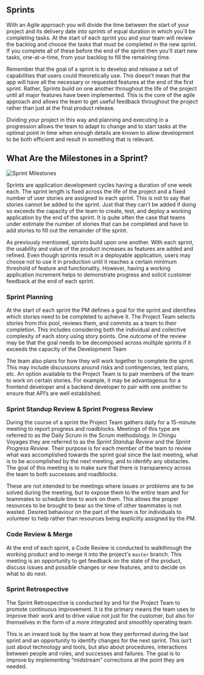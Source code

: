 ## Sprints

With an Agile approach you will divide the time between the start of your project and its delivery date into *_sprints_* of equal duration in which you'll be completing tasks. At the start of each sprint you and your team will review the backlog and choose the tasks that must be completed in the new sprint. If you complete all of these before the end of the sprint then you'll start new tasks, one-at-a-time, from your backlog to fill the remaining time.

Remember that the goal of a sprint is to develop and release a set of capabilities that users could theoretically use. This doesn't mean that the app will have all the necessary or requested features at the end of the first sprint. Rather, Sprints build on one another throughout the life of the project until all major features have been implemented. This is the core of the agile approach and allows the team to get useful feedback throughout the project rather than just at the final product release.

Dividing your project in this way and planning and executing in a progression allows the team to adapt to change and to start tasks at the optimal point in time when enough details are known to allow development to be both efficient and result in something that is relevant.

## What Are the Milestones in a Sprint?

![Sprint Milestones](https://github.com/Chingu-cohorts/pmrok/blob/development/diagrams/Sprint%20Milestones.png)

Sprints are application development cycles having a duration of one week each. The sprint length is fixed across the life of the project and a fixed number of user stories are assigned to each sprint. This is not to say that stories cannot be added to the sprint. Just that they can’t be added if doing so exceeds the capacity of the team to create, test, and deploy a working application by the end of the sprint. It is quite often the case that teams under estimate the number of stories that can be completed and have to add stories to fill out the remainder of the sprint.

As previously mentioned, sprints build upon one another. With each sprint, the usability and value of the product increases as features are added and refined. Even though sprints result in a deployable application, users may choose not to use it in production until it reaches a certain minimum threshold of feature and functionality. However, having a working application increment helps to demonstrate progress and solicit customer feedback at the end of each sprint.

### Sprint Planning

At the start of each sprint the PM defines a goal for the sprint and identifies which stories need to be completed to achieve it. The Project Team selects stories from this pool, reviews them, and commits as a team to their completion. This includes considering both the individual and collective complexity of each story using story points. One outcome of the review may be that the goal needs to be decomposed across multiple sprints if it exceeds the capacity of the Development Team

The team also plans for how they will work together to complete the sprint. This may include discussions around risks and contingencies, test plans, etc. An option available to the Project Team is to pair members of the team to work on certain stories. For example, it may be advantageous for a frontend developer and a backend developer to pair with one another to ensure that API’s are well established.

### Sprint Standup Review & Sprint Progress Review

During the course of a sprint the Project Team gathers daily for a 15-minute meeting to report progress and roadblocks. Meetings of this type are referred to as the Daily Scrum in the Scrum methodology. In Chingu Voyages they are referred to as the _Sprint Standup Review_ and the _Sprint Progress Review_.  Their purpose is for each member of the team to review what was accomplished towards the sprint goal since the last meeting, what is to be accomplished by the next meeting, and to identify any obstacles. The goal of this meeting is to make sure that there is transparency across the team to both successes and roadblocks.

These are not intended to be meetings where issues or problems are to be solved during the meeting, but to expose them to the entire team and for teammates to schedule time to work on them. This allows the proper resources to be brought to bear so the time of other teammates is not wasted. Desired behaviour on the part of the team is for individuals to volunteer to help rather than resources being explicitly assigned by the PM.

### Code Review & Merge

At the end of each sprint, a Code Review is conducted to walkthrough the working product and to merge it into the project's `master` branch. This meeting is an opportunity to get feedback on the state of the product, discuss issues and possible changes or new features, and to decide on what to do next.

### Sprint Retrospective

The Sprint Retrospective is conducted by and for the Project Team to promote continuous improvement. It is the primary means the team uses to improve their work and to drive value not just for the customer, but also for themselves in the form of a more integrated and smoothly operating team.

This is an inward look by the team at how they performed during the last sprint and an opportunity to identify changes for the next sprint. This isn’t just about technology and tools, but also about procedures, interactions between people and roles, and successes and failures. The goal is to improve by implementing “midstream” corrections at the point they are needed.